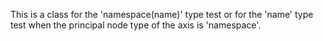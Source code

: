 This is a class for the 'namespace(name)' type test or for the 'name' type test when the principal node type of the axis is 'namespace'.